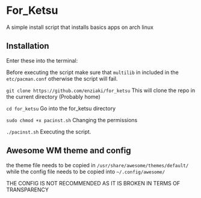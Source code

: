 # For_Ketsu

A simple install script that installs basics apps on arch linux

## Installation

Enter these into the terminal:

Before executing the script make sure that `multilib` in included in the `etc/pacman.conf` otherwise the script will fail.

`git clone https://github.com/enziaki/for_ketsu`
This will clone the repo in the current directory (Probably home)

`cd for_ketsu`
Go into the for_ketsu directory

`sudo chmod +x pacinst.sh`
Changing the permissions

`./pacinst.sh`
Executing the script.


## Awesome WM theme and config

the theme file needs to be copied in `/usr/share/awesome/themes/default/` while the config file needs to be copied into `~/.config/awesome/`

THE CONFIG IS NOT RECOMMENDED AS IT IS BROKEN IN TERMS OF TRANSPARENCY

